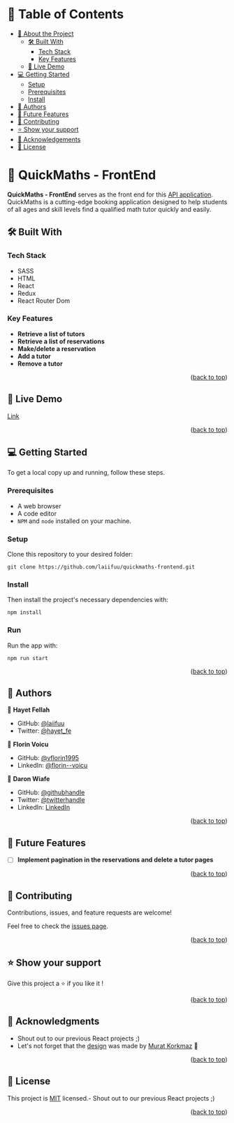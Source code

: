 <a name="readme-top"></a>

# 📗 Table of Contents

- [📖 About the Project](#about-project)
  - [🛠 Built With](#built-with)
    - [Tech Stack](#tech-stack)
    - [Key Features](#key-features)
  - [🚀 Live Demo](#live-demo)
- [💻 Getting Started](#getting-started)
  - [Setup](#setup)
  - [Prerequisites](#prerequisites)
  - [Install](#install)
- [👥 Authors](#authors)
- [🔭 Future Features](#future-features)
- [🤝 Contributing](#contributing)
- [⭐️ Show your support](#support)
- [🙏 Acknowledgements](#acknowledgements)
- [📝 License](#license)

<!-- PROJECT DESCRIPTION -->

# 📖 QuickMaths - FrontEnd <a name="about-project"></a>

**QuickMaths - FrontEnd** serves as the front end for this [API application](https://github.com/laiifuu/QuickMaths-BackEnd). 
QuickMaths is a cutting-edge booking application designed to help students of all ages and skill levels find a qualified math tutor quickly and easily.
## 🛠 Built With <a name="built-with"></a>

### Tech Stack <a name="tech-stack"></a>

- SASS
- HTML
- React
- Redux
- React Router Dom

<!-- Features -->

### Key Features <a name="key-features"></a>
- **Retrieve a list of tutors**
- **Retrieve a list of reservations**
- **Make/delete a reservation**
- **Add a tutor**
- **Remove a tutor**

<p align="right">(<a href="#readme-top">back to top</a>)</p>

<!-- LIVE DEMO -->

## 🚀 Live Demo <a name="live-demo"></a>

[Link](https://quickmaths145.netlify.app/)

<p align="right">(<a href="#readme-top">back to top</a>)</p>

<!-- GETTING STARTED -->

## 💻 Getting Started <a name="getting-started"></a>

To get a local copy up and running, follow these steps.

### Prerequisites

- A web browser
- A code editor
- `NPM` and `node` installed on your machine.

### Setup

Clone this repository to your desired folder: 

```
git clone https://github.com/laiifuu/quickmaths-frontend.git
```


### Install

Then install the project's necessary dependencies with: 

```
npm install
```

### Run 

Run the app with: 
```
npm run start
```

<p align="right">(<a href="#readme-top">back to top</a>)</p>

<!-- AUTHORS -->

## 👥 Authors <a name="authors"></a>

👤 **Hayet Fellah**

- GitHub: [@laiifuu](https://github.com/laiifuu)
- Twitter: [@hayet_fe](https://twitter.com/hayet_fe)

👤 **Florin Voicu**

- GitHub: [@vflorin1995](https://github.com/vflorin1995)
- LinkedIn: [@florin--voicu](https://linkedin.com/in/florin--voicu)

👤 **Daron Wiafe**

- GitHub: [@githubhandle](https://github.com/Daron976)
- Twitter: [@twitterhandle](https://twitter.com/WiafeDaron)
- LinkedIn: [LinkedIn](https://www.linkedin.com/in/daronkwiafe/)

<p align="right">(<a href="#readme-top">back to top</a>)</p>

<!-- FUTURE FEATURES -->

## 🔭 Future Features <a name="future-features"></a>

- [ ] **Implement pagination in the reservations and delete a tutor pages**

<p align="right">(<a href="#readme-top">back to top</a>)</p>

<!-- CONTRIBUTING -->

## 🤝 Contributing <a name="contributing"></a>

Contributions, issues, and feature requests are welcome!

Feel free to check the [issues page](../../issues/).

<p align="right">(<a href="#readme-top">back to top</a>)</p>

<!-- SUPPORT -->

## ⭐️ Show your support <a name="support"></a>

Give this project a ⭐️ if you like it !

<p align="right">(<a href="#readme-top">back to top</a>)</p>

<!-- ACKNOWLEDGEMENTS -->

## 🙏 Acknowledgments <a name="acknowledgements"></a>

- Shout out to our previous React projects ;)
- Let's not forget that the [design](https://www.behance.net/gallery/26425031/Vespa-Responsive-Redesign) was made by [Murat Korkmaz](https://www.behance.net/muratk) :art:


<p align="right">(<a href="#readme-top">back to top</a>)</p>


<!-- LICENSE -->

## 📝 License <a name="license"></a>

This project is [MIT](./LICENSE) licensed.- Shout out to our previous React projects ;)

<p align="right">(<a href="#readme-top">back to top</a>)</p>

